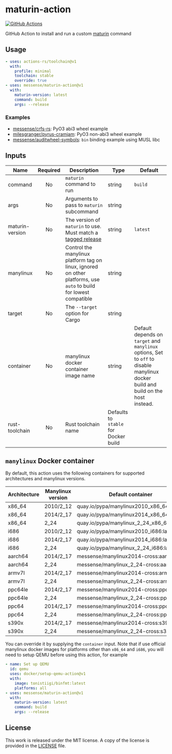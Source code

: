 # maturin-action

[![GitHub Actions](https://github.com/messense/maturin-action/actions/workflows/test.yml/badge.svg)](https://github.com/messense/maturin-action/actions?query=workflow%3ATest)

GitHub Action to install and run a custom [maturin](https://github.com/PyO3/maturin) command

## Usage

```yaml
- uses: actions-rs/toolchain@v1
  with:
    profile: minimal
    toolchain: stable
    override: true
- uses: messense/maturin-action@v1
  with:
    maturin-version: latest
    command: build
    args: --release
```

### Examples

* [messense/crfs-rs](https://github.com/messense/crfs-rs/blob/main/.github/workflows/Python.yml): PyO3 abi3 wheel example
* [milesgranger/pyrus-cramjam](https://github.com/milesgranger/pyrus-cramjam/blob/master/.github/workflows/CI.yml): PyO3 non-abi3 wheel example
* [messense/auditwheel-symbols](https://github.com/messense/auditwheel-symbols/blob/master/.github/workflows/CI.yml): `bin` binding example using MUSL libc

## Inputs

| Name            | Required | Description                                                                                                        | Type                                  | Default                                                                                                                            |
| --------------- | :------: | ------------------------------------------------------------------------------------------------------------------ | ------------------------------------- | ---------------------------------------------------------------------------------------------------------------------------------- |
| command         |    No    | `maturin` command to run                                                                                           | string                                | `build`                                                                                                                            |
| args            |    No    | Arguments to pass to `maturin` subcommand                                                                          | string                                |                                                                                                                                    |
| maturin-version |    No    | The version of `maturin` to use. Must match a [tagged release]                                                     | string                                | `latest`                                                                                                                           |
| manylinux       |    No    | Control the manylinux platform tag on linux, ignored on other platforms, use `auto` to build for lowest compatible | string                                |                                                                                                                                    |
| target          |    No    | The `--target` option for Cargo                                                                                    | string                                |                                                                                                                                    |
| container       |    No    | manylinux docker container image name                                                                              | string                                | Default depends on `target` and `manylinux` options, Set to `off` to disable manylinux docker build and build on the host instead. |
| rust-toolchain  |    No    | Rust toolchain name                                                                                                | Defaults to `stable` for Docker build |

## `manylinux` Docker container

By default, this action uses the following containers for supported architectures and manylinux versions.

| Architecture | Manylinux version | Default container                         |
| ------------ | ----------------- | ----------------------------------------- |
| x86_64       | 2010/2_12         | quay.io/pypa/manylinux2010_x86_64:latest  |
| x86_64       | 2014/2_17         | quay.io/pypa/manylinux2014_x86_64:latest  |
| x86_64       | 2_24              | quay.io/pypa/manylinux_2_24_x86_64:latest |
| i686         | 2010/2_12         | quay.io/pypa/manylinux2010_i686:latest    |
| i686         | 2014/2_17         | quay.io/pypa/manylinux2014_i686:latest    |
| i686         | 2_24              | quay.io/pypa/manylinux_2_24_i686:latest   |
| aarch64      | 2014/2_17         | messense/manylinux2014-cross:aarch64      |
| aarch64      | 2_24              | messense/manylinux_2_24-cross:aarch64     |
| armv7l       | 2014/2_17         | messense/manylinux2014-cross:armv7        |
| armv7l       | 2_24              | messense/manylinux_2_24-cross:armv7       |
| ppc64le      | 2014/2_17         | messense/manylinux2014-cross:ppc64le      |
| ppc64le      | 2_24              | messense/manylinux_2_24-cross:ppc64le     |
| ppc64        | 2014/2_17         | messense/manylinux2014-cross:ppc64        |
| ppc64        | 2_24              | messense/manylinux_2_24-cross:ppc64       |
| s390x        | 2014/2_17         | messense/manylinux2014-cross:s390x        |
| s390x        | 2_24              | messense/manylinux_2_24-cross:s390x       |

You can override it by supplying the `container` input.
Note that if use official manylinux docker images for platforms other than `x86_64` and `i686`,
you will need to setup QEMU before using this action, for example

```yaml
- name: Set up QEMU
  id: qemu
  uses: docker/setup-qemu-action@v1
  with:
    image: tonistiigi/binfmt:latest
    platforms: all
- uses: messense/maturin-action@v1
  with:
    maturin-version: latest
    command: build
    args: --release
```

## License

This work is released under the MIT license. A copy of the license is provided in the [LICENSE](./LICENSE) file.

[tagged release]: https://github.com/PyO3/maturin/releases
